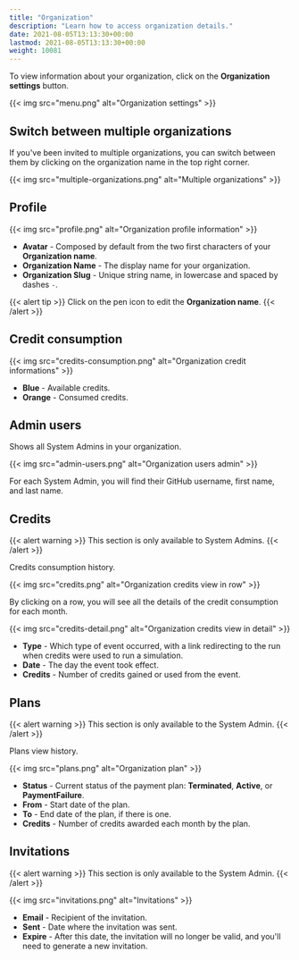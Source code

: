 ```yaml
---
title: "Organization"
description: "Learn how to access organization details."
date: 2021-08-05T13:13:30+00:00
lastmod: 2021-08-05T13:13:30+00:00
weight: 10081
---
```


To view information about your organization, click on the **Organization settings** button.

{{< img src="menu.png" alt="Organization settings" >}}

## Switch between multiple organizations

If you've been invited to multiple organizations, 
you can switch between them by clicking on the organization name in the top right corner.

{{< img src="multiple-organizations.png" alt="Multiple organizations" >}}

## Profile

{{< img src="profile.png" alt="Organization profile information" >}}

* **Avatar** - Composed by default from the two first characters of your **Organization name**.
* **Organization Name** - The display name for your organization.
* **Organization Slug** - Unique string name, in lowercase and spaced by dashes `-`.


{{< alert tip >}}
Click on the pen icon to edit the **Organization name**.
{{< /alert >}}

## Credit consumption

{{< img src="credits-consumption.png" alt="Organization credit informations" >}}

* **Blue** - Available credits.
* **Orange** - Consumed credits.

## Admin users

Shows all System Admins in your organization.

{{< img src="admin-users.png" alt="Organization users admin" >}}

For each System Admin, you will find their GitHub username, first name, and last name.

## Credits

{{< alert warning >}}
This section is only available to System Admins.
{{< /alert >}}

Credits consumption history.

{{< img src="credits.png" alt="Organization credits view in row" >}}

By clicking on a row, you will see all the details of the credit consumption for each month.

{{< img src="credits-detail.png" alt="Organization credits view in detail" >}}

* **Type** - Which type of event occurred, with a link redirecting to the run when credits were used to run a simulation.
* **Date** - The day the event took effect.
* **Credits** - Number of credits gained or used from the event.

## Plans

{{< alert warning >}}
This section is only available to the System Admin.
{{< /alert >}}

Plans view history.

{{< img src="plans.png" alt="Organization plan" >}}

* **Status** - Current status of the payment plan: **Terminated**, **Active**, or **PaymentFailure**.
* **From** - Start date of the plan.
* **To** - End date of the plan, if there is one.
* **Credits** - Number of credits awarded each month by the plan.

## Invitations

{{< alert warning >}}
This section is only available to the System Admin.
{{< /alert >}}

{{< img src="invitations.png" alt="Invitations" >}}

* **Email** - Recipient of the invitation.
* **Sent** - Date where the invitation was sent.
* **Expire** - After this date, the invitation will no longer be valid, and you'll need to generate a new invitation.
